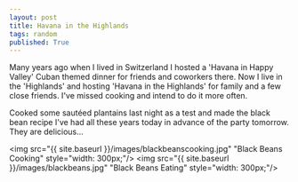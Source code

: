 ```yaml
---
layout: post
title: Havana in the Highlands
tags: random
published: True
---
```

 
Many years ago when I lived in Switzerland I hosted a 'Havana in Happy Valley' Cuban themed dinner for friends and coworkers there.  Now I live in the 'Highlands' and hosting 'Havana in the Highlands' for family and a few close friends.  I've missed cooking and intend to do it more often.

Cooked some sautéed plantains last night as a test and made the black bean recipe I've had all these years today in advance of the party tomorrow.  They are delicious… 

<img src="{{ site.baseurl }}/images/blackbeanscooking.jpg" "Black Beans Cooking" style="width: 300px;"/>
<img src="{{ site.baseurl }}/images/blackbeans.jpg" "Black Beans Eating" style="width: 300px;"/>
